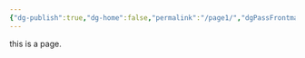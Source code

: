 ```yaml
---
{"dg-publish":true,"dg-home":false,"permalink":"/page1/","dgPassFrontmatter":true,"created":"2023-09-23T00:45:05.901+08:00","updated":"2023-09-23T00:48:57.543+08:00"}
---
```



this is a page.
